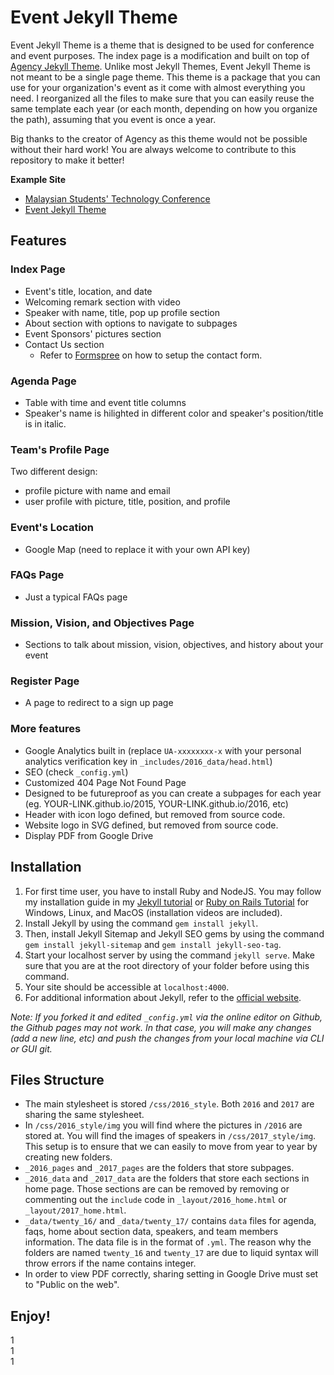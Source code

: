 # Event Jekyll Theme
Event Jekyll Theme is a theme that is designed to be used for conference and event purposes. The index page is a modification and built on top of [Agency Jekyll Theme](https://github.com/y7kim/agency-jekyll-theme). Unlike most Jekyll Themes, Event Jekyll Theme is not meant to be a single page theme. This theme is a package that you can use for your organization's event as it come with almost everything you need. I reorganized all the files to make sure that you can easily reuse the same template each year (or each month, depending on how you organize the path), assuming that you event is once a year.

Big thanks to the creator of Agency as this theme would not be possible without their hard work! You are always welcome to contribute to this repository to make it better!

**Example Site**
- [Malaysian Students' Technology Conference](https://msiastc.github.io)
- [Event Jekyll Theme](https://event-jekyll-theme.github.io)

## Features
### Index Page
- Event's title, location, and date
- Welcoming remark section with video
- Speaker with name, title, pop up profile section
- About section with options to navigate to subpages
- Event Sponsors' pictures section
- Contact Us section
  - Refer to [Formspree](https://formspree.io/) on how to setup the contact form.
### Agenda Page
- Table with time and event title columns
- Speaker's name is hilighted in different color and speaker's position/title is in italic.
### Team's Profile Page
Two different design:
-  profile picture with name and email
-  user profile with picture, title, position, and profile
### Event's Location
- Google Map (need to replace it with your own API key)
### FAQs Page
- Just a typical FAQs page
### Mission, Vision, and Objectives Page
- Sections to talk about mission, vision, objectives, and history about your event
### Register Page
- A page to redirect to a sign up page
### More features
- Google Analytics built in (replace `UA-xxxxxxxx-x` with your personal analytics verification key in `_includes/2016_data/head.html`)
- SEO (check `_config.yml`)
- Customized 404 Page Not Found Page
- Designed to be futureproof as you can create a subpages for each year (eg. YOUR-LINK.github.io/2015, YOUR-LINK.github.io/2016, etc)
- Header with icon logo defined, but removed from source code. 
- Website logo in SVG defined, but removed from source code.
- Display PDF from Google Drive

## Installation
1. For first time user, you have to install Ruby and NodeJS. You may follow my installation guide in my [Jekyll tutorial](http://melvinchng.github.io/jekyll/installation.html#ruby-and-nodejs-installation) or [Ruby on Rails Tutorial](http://melvinchng.github.io/jekyll/RubyOnRailsInstallation.html) for Windows, Linux, and MacOS (installation videos are included).
2. Install Jekyll by using the command `gem install jekyll`.
3. Then, install Jekyll Sitemap and Jekyll SEO gems by using the command `gem install jekyll-sitemap` and `gem install jekyll-seo-tag`.
4. Start your localhost server by using the command `jekyll serve`. Make sure that you are at the root directory of your folder before using this command.
5. Your site should be accessible at `localhost:4000`.
6. For additional information about Jekyll, refer to the [official website](http://jekyllrb.com/). 

_Note: If you forked it and edited `_config.yml` via the online editor on Github, the Github pages may not work. In that case, you will make any changes (add a new line, etc) and push the changes from your local machine via CLI or GUI git._

## Files Structure
- The main stylesheet is stored `/css/2016_style`. Both `2016` and `2017` are sharing the same stylesheet.
- In `/css/2016_style/img` you will find where the pictures in `/2016` are stored at. You will find the images of speakers in `/css/2017_style/img`. This setup is to ensure that we can easily to move from year to year by creating new folders.
- `_2016_pages` and `_2017_pages` are the folders that store subpages.
- `_2016_data` and `_2017_data` are the folders that store each sections in home page. Those sections are can be removed by removing or commenting out the `include` code in `_layout/2016_home.html` or `_layout/2017_home.html`.
- `_data/twenty_16/` and `_data/twenty_17/` contains `data` files for agenda, faqs, home about section data, speakers, and team members information. The data file is in the format of `.yml`. The reason why the folders are named `twenty_16` and `twenty_17` are due to liquid syntax will throw errors if the name contains integer. 
- In order to view PDF correctly, sharing setting in Google Drive must set to "Public on the web".

## Enjoy!
1   
1   
1   
